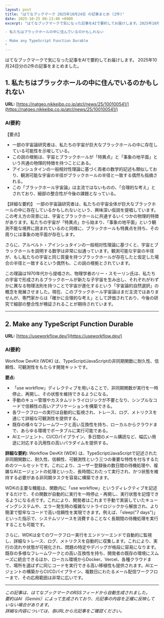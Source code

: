 ```yaml
---
layout: post
title: "はてなブックマーク 2025年10月24日 の記事まとめ (2件)"
date: 2025-10-25 08:13:40 +0900
excerpt: "はてなブックマークで気になった記事をAIで要約してお届けします。2025年10月24日分の2件の記事をまとめました。

- 私たちはブラックホールの中に住んでいるのかもしれない

- Make any TypeScript Function Durable
"
---
```


はてなブックマークで気になった記事をAIで要約してお届けします。
2025年10月24日分の2件の記事をまとめました。

## 1. 私たちはブラックホールの中に住んでいるのかもしれない

**URL:** [https://natgeo.nikkeibp.co.jp/atcl/news/25/100100541/](https://natgeo.nikkeibp.co.jp/atcl/news/25/100100541/)

### AI要約

【要点】
*   一部の宇宙論研究者は、私たちの宇宙が巨大なブラックホールの中に存在している可能性を示唆している。
*   この説の根拠は、宇宙とブラックホールが「特異点」と「事象の地平面」という共通の物理的特徴を持つことにある。
*   アインシュタインの一般相対性理論に基づく両者の数学的記述も類似しており、観測可能な宇宙の半径がブラックホールの半径と一致する偶然も指摘される。
*   この「ブラックホール宇宙論」は主流ではないものの、「合理的な考え」とされており、細部の整合性が今後の課題となっている。

【詳細な要約】
一部の宇宙論研究者は、私たちの宇宙全体が巨大なブラックホールの中に存在しているかもしれないという、興味深い仮説を提唱しています。この考え方の背景には、宇宙とブラックホールに共通するいくつかの物理的特徴があります。私たちの宇宙が「特異点」から始まり、「事象の地平面」という観測不能な境界に囲まれているのと同様に、ブラックホールも特異点を持ち、その周りには事象の地平面が存在します。

さらに、アルベルト・アインシュタインの一般相対性理論に基づくと、宇宙とブラックホールを説明する数学は非常に似通っています。観測可能な宇宙の半径が、もし私たちの宇宙と同じ質量を持つブラックホールが存在したと仮定した場合の半径と一致するという偶然も、この説の根拠とされています。

この理論は1970年代から提唱され、物理学者のリー・スモーリン氏は、私たちの宇宙で形成されるブラックホールが新たな子宇宙を生み出し、それぞれがわずかに異なる物理法則を持つことで宇宙が進化するという「宇宙論的自然選択」の概念を発展させました。現在、このブラックホール宇宙論はまだ主流ではありませんが、専門家からは「確かに合理的な考え」として評価されており、今後の研究で細部の整合性が検証されることが期待されています。

---

## 2. Make any TypeScript Function Durable

**URL:** [https://useworkflow.dev/](https://useworkflow.dev/)

### AI要約

Workflow DevKit (WDK) は、TypeScript/JavaScriptの非同期関数に耐久性、信頼性、可観測性をもたらす開発キットです。

**要点:**
*   「use workflow」ディレクティブを用いることで、非同期関数が実行を一時停止、再開し、その状態を維持できるようになる。
*   手動のキュー管理やカスタムリトライロジックが不要となり、シンプルなコードで信頼性の高いアプリケーションを構築できる。
*   各ワークフローの実行は自動的に監視され、トレース、ログ、メトリクスを通じて詳細な可観測性を提供する。
*   既存の様々なフレームワークと高い互換性を持ち、ローカルからクラウドまで、あらゆる環境でポータブルに実行可能である。
*   AIエージェント、CI/CDパイプライン、多日間のメール購読など、幅広い用途に対応する汎用性の高いパラダイムを提供する。

**詳細な要約:**
Workflow DevKit (WDK) は、TypeScript/JavaScriptで記述された非同期関数に、耐久性、信頼性、可観測性という三つの重要な特性を付与するためのツールセットです。これにより、ユーザー登録後の数日間の待機処理や、複雑なAIエージェントの処理といった、長時間にわたって実行され、かつ状態を維持する必要がある非同期タスクを容易に構築できます。

WDKの主要な機能は、関数内に「use workflow」というディレクティブを記述するだけで、その関数が自動的に実行を一時停止・再開し、実行状態を記憶できるようになる点です。これにより、開発者はこれまで手動で実装していたキューイングシステムや、エラー発生時の複雑なリトライロジックから解放され、より簡潔で堅牢なコードで高い信頼性を実現できます。例えば、「sleep("7 days")」といった指示で、システムリソースを消費することなく長期間の待機処理を実行することも可能です。

さらに、WDKは全てのワークフロー実行をエンドツーエンドで自動的に監視し、詳細なトレース、ログ、メトリクスを自動的に収集します。これにより、実行の流れや状態が可視化され、問題の特定やデバッグが格段に容易になります。既存の多様なフレームワークとの高い互換性を持ち、開発者の既存の環境にスムーズに統合できるほか、ローカル環境からDocker、Vercel、各種クラウドまで、場所を選ばずに同じコードを実行できる高い移植性も提供されます。AIエージェントの構築からCI/CDパイプライン、複数日にわたるメール配信ワークフローまで、その応用範囲は非常に広いです。

---

*この記事は、はてなブックマークのRSSフィードから自動生成されました。*  
*要約はAI（Gemini）によって生成されており、元記事の内容を正確に反映していない場合があります。*  
*詳細な内容については、各URLから元記事をご確認ください。*
